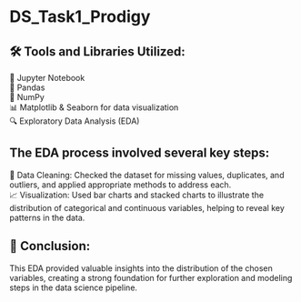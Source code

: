 # DS_Task1_Prodigy
## 🛠️ Tools and Libraries Utilized:
📓 Jupyter Notebook  
🐼 Pandas  
📐 NumPy  
📊 Matplotlib & Seaborn for data visualization  
🔍 Exploratory Data Analysis (EDA)  

## The EDA process involved several key steps:
🧹 Data Cleaning: Checked the dataset for missing values, duplicates, and outliers, and applied appropriate methods to address each.  
📈 Visualization: Used bar charts and stacked charts to illustrate the distribution of categorical and continuous variables, helping to reveal key patterns in the data.  

## 📌 Conclusion:
This EDA provided valuable insights into the distribution of the chosen variables, creating a strong foundation for further exploration and modeling steps in the data science pipeline.  
